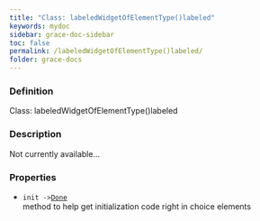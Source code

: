 ```yaml
---
title: "Class: labeledWidgetOfElementType()labeled"
keywords: mydoc
sidebar: grace-doc-sidebar
toc: false
permalink: /labeledWidgetOfElementType()labeled/
folder: grace-docs
---
```


### Definition
Class: labeledWidgetOfElementType()labeled  

### Description
Not currently available...  

### Properties
  
- `init ->`[`Done`]({{site.baseurl}}/404)  
method to help get initialization code right in choice elements
